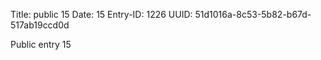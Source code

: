 Title: public 15
Date: 15
Entry-ID: 1226
UUID: 51d1016a-8c53-5b82-b67d-517ab19ccd0d

Public entry 15

